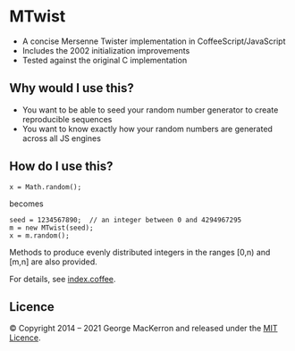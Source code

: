 # MTwist

* A concise Mersenne Twister implementation in CoffeeScript/JavaScript
* Includes the 2002 initialization improvements
* Tested against the original C implementation

## Why would I use this?

* You want to be able to seed your random number generator to create reproducible sequences
* You want to know exactly how your random numbers are generated across all JS engines

## How do I use this?

    x = Math.random();
    
becomes
   
    seed = 1234567890;  // an integer between 0 and 4294967295
    m = new MTwist(seed);
    x = m.random();
    
Methods to produce evenly distributed integers in the ranges [0,n) and [m,n] are also provided.

For details, see [index.coffee](https://github.com/jawj/mtwist/blob/master/index.coffee).

## Licence

&copy; Copyright 2014 – 2021 George MacKerron and released under the [MIT Licence](http://opensource.org/licenses/MIT).
